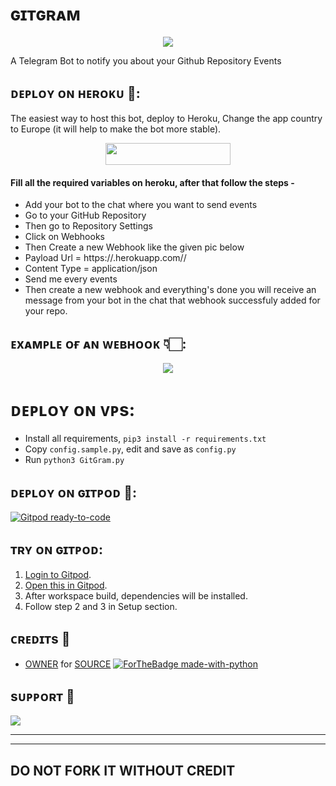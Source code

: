 # ɢɪᴛɢʀᴀᴍ

<p align="center"><a href="https://t.me/cute_friendx"><img src="https://telegra.ph/file/eb9112211277fea28e9f3.jpg"></a></p>

 A Telegram Bot to notify you about your Github Repository Events

## ᴅᴇᴩʟᴏʏ ᴏɴ ʜᴇʀᴏᴋᴜ 🚀:

The easiest way to host this bot, deploy to Heroku, Change the app country to Europe (it will help to make the bot more stable).

<p align="center"><a href="https://heroku.com/deploy?template=https://github.com/DYNANETWORK/GITGRAMBOT"> <img src="https://img.shields.io/badge/Deploy%20To%20Heroku-black?style=for-the-badge&logo=heroku" width="200" height="35.45"/></a></p>

<h4> Fill all the required variables on heroku, after that follow the steps - </h4>

 - Add your bot to the chat where you want to send events
 - Go to your GitHub Repository
 - Then go to Repository Settings
 - Click on Webhooks
 - Then Create a new Webhook like the given pic below
 - Payload Url = https://<appname>.herokuapp.com//<your chat id>
 - Content Type = application/json
 - Send me every events
 - Then create a new webhook and everything's done you will receive an message from your bot in the chat that webhook successfuly added for your repo.

## ᴇxᴀᴍᴩʟᴇ ᴏғ ᴀɴ ᴡᴇʙʜᴏᴏᴋ 👇🏻:

<p align="center"><a href="https://t.me/cute_friendx"><img src="https://telegra.ph/file/eb9112211277fea28e9f3.jpg"></a></p>

# ᴅᴇᴩʟᴏʏ ᴏɴ ᴠᴩs:
- Install all requirements, `pip3 install -r requirements.txt`
- Copy `config.sample.py`, edit and save as `config.py`
- Run `python3 GitGram.py`

## ᴅᴇᴩʟᴏʏ ᴏɴ ɢɪᴛᴩᴏᴅ 🚀:

[![Gitpod ready-to-code](https://img.shields.io/badge/Gitpod-ready--to--code-blue?logo=gitpod)](https://gitpod.io/#https://github.com/AnonymousBoy1025/GitGram)

## ᴛʀʏ ᴏɴ ɢɪᴛᴩᴏᴅ:
1. [Login to Gitpod](https://gitpod.io/login).
2. [Open this in Gitpod](https://gitpod.io/#github.com/DYNANETWORK/GITGRAMBOT).
3. After workspace build, dependencies will be installed.
4. Follow step 2 and 3 in Setup section.


## ᴄʀᴇᴅɪᴛs 💖
- [OWNER](https://github.com/DYNANETWORK) for [SOURCE](https://github.com/DYNANETWORK/GITGRAMBOT)
[![ForTheBadge made-with-python](http://ForTheBadge.com/images/badges/made-with-python.svg)](https://www.python.org/)

## sᴜᴩᴩᴏʀᴛ 🎑
<a href="https://t.me/cute_friendx"><img src="https://img.shields.io/badge/-Support%20Group-blue.svg?style=for-the-badge&logo=Telegram"></a>

-------------------------------------------------
-------------------------------------------------
## DO NOT FORK IT WITHOUT CREDIT